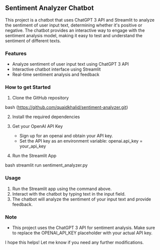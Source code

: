 ## Sentiment Analyzer Chatbot

This project is a chatbot that uses ChatGPT 3 API and Streamlit to analyze the sentiment of user input text, determining whether it's positive or negative. The chatbot provides an interactive way to engage with the sentiment analysis model, making it easy to test and understand the sentiment of different texts.

### Features

- Analyze sentiment of user input text using ChatGPT 3 API
- Interactive chatbot interface using Streamlit
- Real-time sentiment analysis and feedback

### How to get Started

1. Clone the GitHub repository

bash
(https://github.com/quaidkhalid/sentiment-analyzer.git)

2. Install the required dependencies

3. Get your OpenAI API Key
    - Sign up for an openai and obtain your API key.
    - Set the API key as an environment variable: openai.api_key = your_api_key

4. Run the Streamlit App

bash
streamlit run sentiment_analyzer.py


### Usage

1. Run the Streamlit app using the command above.
2. Interact with the chatbot by typing text in the input field.
3. The chatbot will analyze the sentiment of your input text and provide feedback.

### Note

- This project uses the ChatGPT 3 API for sentiment analysis. Make sure to replace the OPENAI_API_KEY placeholder with your actual API key.

I hope this helps! Let me know if you need any further modifications.